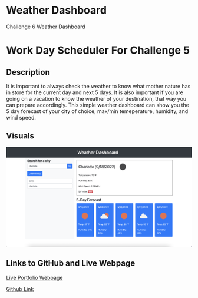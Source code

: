 # Weather Dashboard
Challenge 6 Weather Dashboard 
# Work Day Scheduler For Challenge 5 


## Description 

It is important to always check the weather to know what mother 
nature has in store for the current day and next 5 days. It is also important 
if you are going on a vacation to know the weather of your destination, that way
you can prepare accordingly. This simple weather dashboard can 
show you the 5 day forecast of your city of choice, max/min temeperature,
humidity, and wind speed. 

## Visuals

![The Weather Dashboard Displays the 5 Day Forcast-Humidity-Wing-& Max/Min Temperature".](/weather.png)


## Links to GitHub and Live Webpage 
[Live Portfolio Webpage](https://ajenkinsynwa.github.io/weatherdashboard/)

[Github Link](https://github.com/ajenkinsynwa/weatherdashboard)
